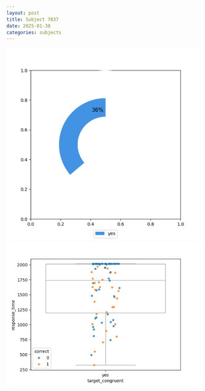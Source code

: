 ```yaml
---
layout: post
title: Subject 7037
date: 2025-01-30
categories: subjects
---
```


![](data/7037/run-13/7037_accuracy_target_congruence.png)
![](data/7037/run-13/7037_rt_congruence.png)
